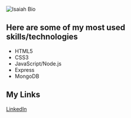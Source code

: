 ![Isaiah Bio](https://user-images.githubusercontent.com/90514977/157800078-06754164-f1a9-4cca-bb57-5f8f5ad8ee2f.png)


## Here are some of my most used skills/technologies

  - HTML5
  - CSS3
  - JavaScript/Node.js
  - Express
  - MongoDB

## My Links

[LinkedIn](https://www.linkedin.com/in/isaiah-weatherspoon-mpa-45b99bb9/)
